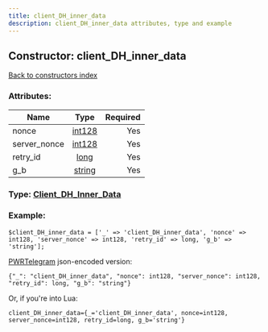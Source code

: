 ```yaml
---
title: client_DH_inner_data
description: client_DH_inner_data attributes, type and example
---
```

## Constructor: client\_DH\_inner\_data  
[Back to constructors index](index.md)



### Attributes:

| Name     |    Type       | Required |
|----------|:-------------:|---------:|
|nonce|[int128](../types/int128.md) | Yes|
|server\_nonce|[int128](../types/int128.md) | Yes|
|retry\_id|[long](../types/long.md) | Yes|
|g\_b|[string](../types/string.md) | Yes|



### Type: [Client\_DH\_Inner\_Data](../types/Client_DH_Inner_Data.md)


### Example:

```
$client_DH_inner_data = ['_' => 'client_DH_inner_data', 'nonce' => int128, 'server_nonce' => int128, 'retry_id' => long, 'g_b' => 'string'];
```  

[PWRTelegram](https://pwrtelegram.xyz) json-encoded version:

```
{"_": "client_DH_inner_data", "nonce": int128, "server_nonce": int128, "retry_id": long, "g_b": "string"}
```


Or, if you're into Lua:  


```
client_DH_inner_data={_='client_DH_inner_data', nonce=int128, server_nonce=int128, retry_id=long, g_b='string'}

```


